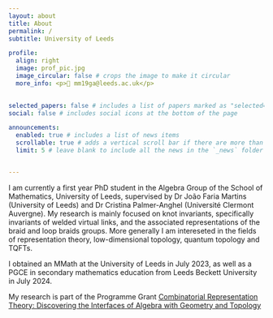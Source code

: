 ```yaml
---
layout: about
title: About
permalink: /
subtitle: University of Leeds

profile:
  align: right
  image: prof_pic.jpg
  image_circular: false # crops the image to make it circular
  more_info: <p>📧 mm19ga@leeds.ac.uk</p>
   

selected_papers: false # includes a list of papers marked as "selected={true}"
social: false # includes social icons at the bottom of the page

announcements:
  enabled: true # includes a list of news items
  scrollable: true # adds a vertical scroll bar if there are more than 3 news items
  limit: 5 # leave blank to include all the news in the `_news` folder


---
```


I am currently a first year PhD student in the Algebra Group of the School of Mathematics, University of Leeds, supervised by Dr João Faria Martins (University of Leeds) and Dr Cristina Palmer-Anghel (Université Clermont Auvergne). My research is mainly focused on knot invariants, specifically invariants of welded virtual links, and the associated representations of the braid and loop braids groups. More generally I am intereseted in the fields of representation theory, low-dimensional topology, quantum topology and TQFTs. 

I obtained an MMath at the University of Leeds in July 2023, as well as a PGCE in secondary mathematics education from Leeds Beckett University in July 2024.

My research is part of the Programme Grant [Combinatorial Representation Theory: Discovering the Interfaces of Algebra with Geometry and Topology](https://sites.google.com/view/crt-leeds/home)

